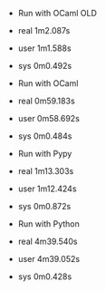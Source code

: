 * Run with OCaml OLD 

 * real	1m2.087s
 * user	1m1.588s
 * sys	0m0.492s
 
* Run with OCaml 
 * real	0m59.183s
 * user	0m58.692s
 * sys	0m0.484s

* Run with Pypy 
 * real	1m13.303s
 * user	1m12.424s
 * sys	0m0.872s

* Run with Python 
 * real	4m39.540s
 * user	4m39.052s
 * sys	0m0.428s

